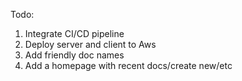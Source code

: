 Todo:

1. Integrate CI/CD pipeline
2. Deploy server and client to Aws
3. Add friendly doc names
4. Add a homepage with recent docs/create new/etc
